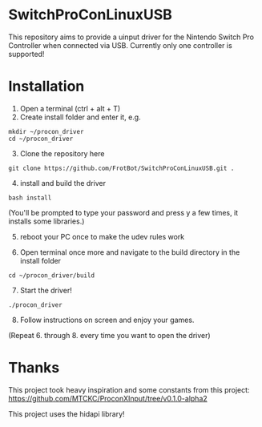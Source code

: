 # SwitchProConLinuxUSB
This repository aims to provide a uinput driver for the Nintendo Switch Pro Controller when connected via USB.
Currently only one controller is supported!

# Installation

1. Open a terminal (ctrl + alt + T)
2. Create install folder and enter it, e.g.
```
mkdir ~/procon_driver
cd ~/procon_driver
```
3. Clone the repository here
```
git clone https://github.com/FrotBot/SwitchProConLinuxUSB.git .
```
4. install and build the driver
```
bash install
```
(You'll be prompted to type your password and press y a few times, it installs some libraries.)

5. reboot your PC once to make the udev rules work

6. Open terminal once more and navigate to the build directory in the install folder
```
cd ~/procon_driver/build
```

7. Start the driver!
```
./procon_driver
```

8. Follow instructions on screen and enjoy your games.

(Repeat 6. through 8. every time you want to open the driver)


# Thanks
This project took heavy inspiration and some constants from this project:
https://github.com/MTCKC/ProconXInput/tree/v0.1.0-alpha2

This project uses the hidapi library!



